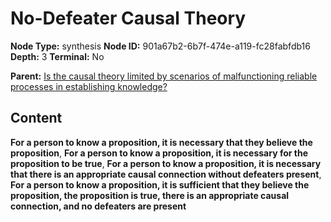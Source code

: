 # No-Defeater Causal Theory

**Node Type:** synthesis
**Node ID:** 901a67b2-6b7f-474e-a119-fc28fabfdb16
**Depth:** 3
**Terminal:** No

**Parent:** [Is the causal theory limited by scenarios of malfunctioning reliable processes in establishing knowledge?](is-the-causal-theory-limited-by-scenarios-of-malfunctioning-reliable-processes-in-establishing-knowledge.md)

## Content

**For a person to know a proposition, it is necessary that they believe the proposition**, **For a person to know a proposition, it is necessary for the proposition to be true**, **For a person to know a proposition, it is necessary that there is an appropriate causal connection without defeaters present**, **For a person to know a proposition, it is sufficient that they believe the proposition, the proposition is true, there is an appropriate causal connection, and no defeaters are present**
